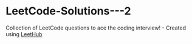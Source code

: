 # LeetCode-Solutions---2
Collection of LeetCode questions to ace the coding interview! - Created using [LeetHub](https://github.com/QasimWani/LeetHub)

